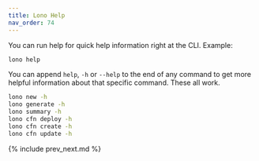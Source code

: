 ```yaml
---
title: Lono Help
nav_order: 74
---
```


You can run help for quick help information right at the CLI.  Example:

```sh
lono help
```

You can append `help`, `-h` or `--help` to the end of any command to get more helpful information about that specific command.  These all work.

```sh
lono new -h
lono generate -h
lono summary -h
lono cfn deploy -h
lono cfn create -h
lono cfn update -h
```

{% include prev_next.md %}

